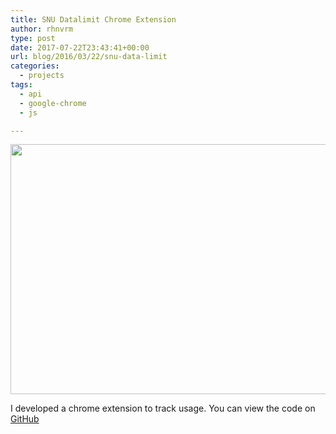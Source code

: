 ```yaml
---
title: SNU Datalimit Chrome Extension
author: rhnvrm
type: post
date: 2017-07-22T23:43:41+00:00
url: blog/2016/03/22/snu-data-limit
categories:
  - projects
tags:
  - api
  - google-chrome
  - js

---
```

[<img class="aligncenter size-medium" src="https://github.com/rhnvrm/snu-data-limit/raw/master/screens/sample.png" width="640" height="400" />][1]

I developed a chrome extension to track usage. You can view the code on [GitHub](https://github.com/rhnvrm/snu-data-limit/)

 [1]: https://chrome.google.com/webstore/detail/snudatalimit/mfjinloagcpmfacpjnlabcflnkbajidd